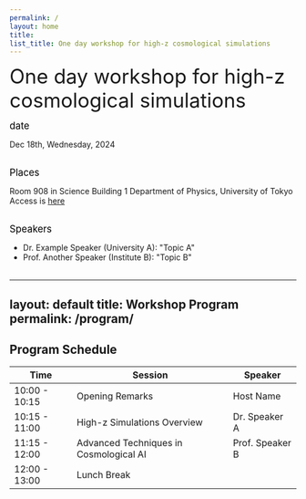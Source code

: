 ```yaml
---
permalink: /
layout: home
title: 
list_title: One day workshop for high-z cosmological simulations
---
```

<span style="font-size: 250%;"> One day workshop for high-z cosmological simulations  </span>

<span style="font-size: 120%; color: black;"> date </span> 

Dec 18th, Wednesday, 2024
<br><br>

<span style="font-size: 120%; color: black;"> Places </span> 

Room 908 in Science Building 1
Department of Physics, University of Tokyo
Access is [here](https://www.phys.s.u-tokyo.ac.jp/en/access/)
<br>
<br>

<span style="font-size: 120%; color: black;"> Speakers </span> 

- Dr. Example Speaker (University A): "Topic A"
- Prof. Another Speaker (Institute B): "Topic B"
<br><br>

---
layout: default
title: Workshop Program
permalink: /program/
---
## Program Schedule
| Time          | Session                                   | Speaker        |
|---------------|------------------------------------------|----------------|
| 10:00 - 10:15 | Opening Remarks                          | Host Name      |
| 10:15 - 11:00 | High-z Simulations Overview              | Dr. Speaker A  |
| 11:15 - 12:00 | Advanced Techniques in Cosmological AI   | Prof. Speaker B|
| 12:00 - 13:00 | Lunch Break                              |                |
